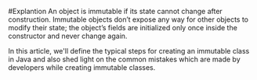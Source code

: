#Explantion
An object is immutable if its state cannot change after construction. Immutable objects don’t expose any way for other objects to modify their state; the object’s fields are initialized only once inside the constructor and never change again.

In this article, we'll define the typical steps for creating an immutable class in Java and also shed light on the common mistakes which are made by developers while creating immutable classes.

